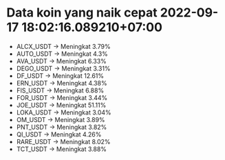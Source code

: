 # Data koin yang naik cepat 2022-09-17 18:02:16.089210+07:00

* ALCX_USDT -> Meningkat 3.79%
* AUTO_USDT -> Meningkat 4.3%
* AVA_USDT -> Meningkat 6.33%
* DEGO_USDT -> Meningkat 3.31%
* DF_USDT -> Meningkat 12.61%
* ERN_USDT -> Meningkat 4.38%
* FIS_USDT -> Meningkat 6.88%
* FOR_USDT -> Meningkat 3.44%
* JOE_USDT -> Meningkat 51.11%
* LOKA_USDT -> Meningkat 3.04%
* OM_USDT -> Meningkat 3.89%
* PNT_USDT -> Meningkat 3.82%
* QI_USDT -> Meningkat 4.26%
* RARE_USDT -> Meningkat 8.02%
* TCT_USDT -> Meningkat 3.88%
